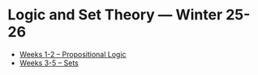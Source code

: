 # Logic and Set Theory — Winter 25-26


- [Weeks 1-2 – Propositional Logic](../00-intro/1) 
- [Weeks 3-5 – Sets](../01-sets/1) 
